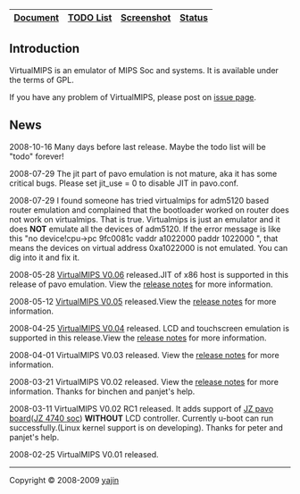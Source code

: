 | **[Document](http://code.google.com/p/virtualmips/wiki/document?tm=6)** | **[TODO List](todolist.md)** | **[Screenshot](screenshot.md)** | **[Status](status.md)** |
|:------------------------------------------------------------------------|:-----------------------------|:--------------------------------|:------------------------|


## Introduction ##

VirtualMIPS is an emulator of MIPS Soc and systems. It is available under the terms of GPL.

If you have any problem of VirtualMIPS, please post on [issue page](http://code.google.com/p/virtualmips/issues/list).

## News ##
2008-10-16 Many days before last release. Maybe the todo list will be "todo" forever!

2008-07-29 The jit part of pavo emulation is not mature, aka it has some critical bugs. Please set jit\_use = 0 to disable JIT in pavo.conf.

2008-07-29 I found someone has tried virtualmips for adm5120 based router emulation and complained that the bootloader worked on router does not work on virtualmips. That is true. Virtualmips is just an emulator and it does **NOT** emulate all the devices of adm5120. If the error message is like this "no device!cpu->pc 9fc0081c vaddr a1022000 paddr 1022000 ", that means the devices on virtual address 0xa1022000 is not emulated. You can dig into it and fix it.

2008-05-28 [VirtualMIPS V0.06](http://virtualmips.googlecode.com/files/virtualmips-0.06.tar.bz2) released.JIT of x86 host is supported in this release of pavo emulation. View the [release notes](ReleaseNotesAAG.md) for more information.

2008-05-12 [VirtualMIPS V0.05](http://virtualmips.googlecode.com/files/virtualmips-0.05.tar.bz2) released.View the [release notes](ReleaseNotesAAF.md) for more information.

2008-04-25 [VirtualMIPS V0.04](http://virtualmips.googlecode.com/files/virtualmips-0.04.tar.bz2) released. LCD and touchscreen emulation is supported in this release.View the [release notes](ReleaseNotesAAE.md) for more information.

2008-04-01 VirtualMIPS V0.03 released. View the [release notes](ReleaseNotesAAD.md) for more information.

2008-03-21 VirtualMIPS V0.02 released. View the [release notes](ReleaseNotesAAC.md) for more information. Thanks for binchen and panjet's help.

2008-03-11 VirtualMIPS V0.02 RC1 released. It adds support of [JZ pavo board](http://www.ingenic.cn/pfwebplus/productServ/kfyd/Hardware/pffaqQuestionContent.aspx?Category=2&Question=3)([JZ 4740 soc](http://www.ingenic.cn/pfwebplus/productServ/App/JZ4740/pfCustomPage.aspx)) **WITHOUT** LCD controller. Currently u-boot can run successfully.(Linux kernel support is on developing). Thanks for peter and panjet's help.

2008-02-25 VirtualMIPS V0.01 released.


---


Copyright © 2008-2009 [yajin](http://vm-kernel.org)
